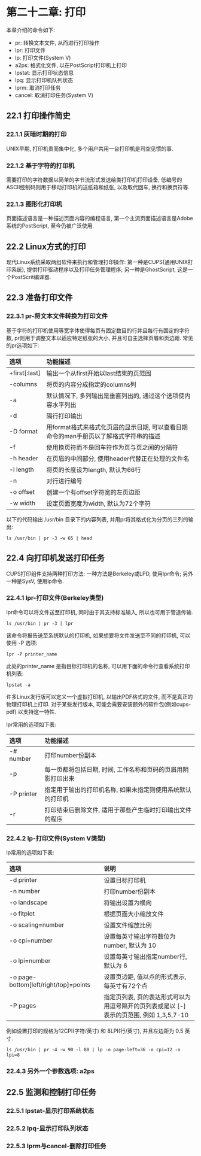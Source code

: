 # 第二十二章: 打印 #

本章介绍的命令如下:

- pr: 转换文本文件, 从而进行打印操作
- lpr: 打印文件
- lp: 打印文件(System V)
- a2ps: 格式化文件, 以在PostScript打印机上打印
- lpstat: 显示打印状态信息
- lpq: 显示打印机队列状态
- lprm: 取消打印任务
- cancel: 取消打印任务(System V)

## 22.1 打印操作简史 ##

### 22.1.1 灰暗时期的打印 ###

UNIX早期, 打印机贵而集中化, 多个用户共用一台打印机是司空见惯的事.

### 22.1.2 基于字符的打印机 ###

需要打印的字符数据以简单的字节流形式发送给类打印机打印设备, 低编号的ASCII控制码则用于移动打印机的送纸箱和纸张, 以及取代回车, 换行和换页符等.

### 22.1.3 图形化打印机 ###

页面描述语言是一种描述页面内容的编程语言, 第一个主流页面描述语言是Adobe系统的PostScript, 至今仍被广泛使用.

## 22.2 Linux方式的打印 ##

现代Linux系统采取两组软件来执行和管理打印操作: 第一种是CUPS(通用UNIX打印系统), 提供打印驱动程序以及打印任务管理程序; 另一种是GhostScript, 这是一个PostScrit编译器.

## 22.3 准备打印文件 ##

### 22.3.1 pr-将文本文件转换为打印文件 ###

基于字符的打印机使用等宽字体使得每页有固定数目的行并且每行有固定的字符数, pr则用于调整文本以适应特定纸张的大小, 并且可自主选择页眉和页边距.
常见的pr选项如下:

| 选项 | 功能描述 |
|:--|:--|
| +first[:last] | 输出一个从first开始以last结束的页范围 |
| -columns | 将页的内容分成指定的columns列 |
| -a | 默认情况下, 多列输出是垂直列出的, 通过这个选项使内容水平列出 |
| -d | 隔行打印输出 |
| -D format | 用format格式来格式化页眉的显示日期, 可以查看日期命令的man手册页以了解格式字符串的描述 |
| -f | 使用换页符而不是回车符作为页与页之间的分隔符 |
| -h header | 在页眉的中间部分, 使用header代替正在处理的文件名 |
| -l length | 将页的长度设为length, 默认为66行 |
| -n | 对行进行编号 |
| -o offset | 创建一个有offset字符宽的左页边距 |
| -w width | 设定页面宽度为width, 默认为72个字符 |

以下的代码输出 /usr/bin 目录下的内容列表, 并用pr将其格式化为分页的三列的输出:

```
ls /usr/bin | pr -3 -w 65 | head
```

## 22.4 向打印机发送打印任务 ##

CUPS打印组件支持两种打印方法: 一种方法是Berkeley或LPD, 使用lpr命令; 另外一种是SysV, 使用lp命令.

### 22.4.1 lpr-打印文件(Berkeley类型) ###

lpr命令可以将文件送至打印机, 同时由于其支持标准输入, 所以也可用于管道传输.

```
ls /usr/bin | pr -3 | lpr
```

该命令将报告送至系统默认的打印机, 如果想要将文件发送至不同的打印机, 可以使用 -P 选项:

```
lpr -P printer_name
```

此处的printer_name 是指目标打印机的名称, 可以用下面的命令行查看系统打印机列表:

```
lpstat -a
```

许多Linux发行版可以定义一个虚拟打印机, 以输出PDF格式的文件, 而不是真正的物理打印机上打印. 对于某些发行版本, 可能会需要安装额外的软件包(例如cups-pdf) 以支持这一特性.

lpr常用的选项如下表:

| 选项 | 功能描述 |
|:--|:--|
| -# number | 打印number份副本 |
| -p | 每一页都将包括日期, 时间, 工作名称和页码的页眉用阴影打印出来 |
| -P printer | 指定用于输出的打印机名称, 如果未指定则使用系统默认的打印机 |
| -r | 打印结束后删除文件, 适用于那些产生临时打印输出文件的程序 |

### 22.4.2 lp-打印文件(System V类型) ###

lp常用的选项如下表:

| 选项 | 说明 |
|:--|:--|
| -d printer | 设置目标打印机 |
| -n number | 打印number份副本 |
| -o landscape | 将输出设置为横向 |
| -o fitplot | 根据页面大小缩放文件 |
| -o scaling=number | 设置文件缩放比例 |
| -o cpi=number | 设置每英寸输出字符数位为number, 默认为 10 |
| -o lpi=number | 设置每英寸输出指定number行, 默认为 6 |
| -o page-bottom[left/right/top]=points | 设置页边距, 值以点的形式表示, 每英寸有72个点 |
| -P pages | 指定页列表, 页的表达形式可以为用逗号隔开的页列表或是以 [-] 表示的页范围, 例如 1,3,5,7-10 |

例如设置打印的规格为12CPI(字符/英寸) 和 8LPI(行/英寸), 并且左边距为 0.5 英寸.

```
ls /usr/bin | pr -4 -w 90 -l 88 | lp -o page-left=36 -o cpi=12 -o lpi=8
```

### 22.4.3 另外一个参数选项: a2ps ###

## 22.5 监测和控制打印任务 ##

### 22.5.1 lpstat-显示打印系统状态 ###

### 22.5.2 lpq-显示打印队列状态 ###

### 22.5.3 lprm与cancel-删除打印任务 ###
